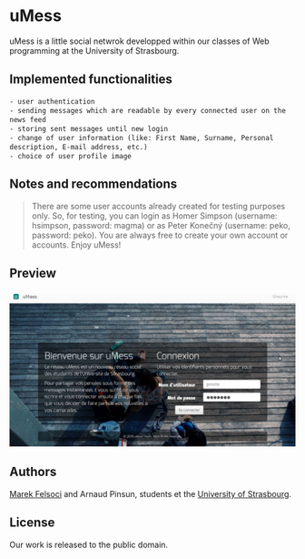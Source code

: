 # uMess

uMess is a little social netwrok developped within our classes of Web programming at the University of Strasbourg.

## Implemented functionalities

	- user authentication
	- sending messages which are readable by every connected user on the news feed
	- storing sent messages until new login
	- change of user information (like: First Name, Surname, Personal description, E-mail address, etc.)
	- choice of user profile image

## Notes and recommendations

> There are some user accounts already created for testing purposes only.
> So, for testing, you can login as Homer Simpson (username: hsimpson, password: magma)
> or as Peter Konečný (username: peko, password: peko).
> You are always free to create your own account or accounts.
> Enjoy uMess!

## Preview

![uMess main page](umess.jpg)

## Authors

[Marek Felsoci](mailto:marek.felsoci@etu.unistra.fr) and Arnaud Pinsun, students et the [University of Strasbourg](http://www.unistra.fr).

## License

Our work is released to the public domain.
